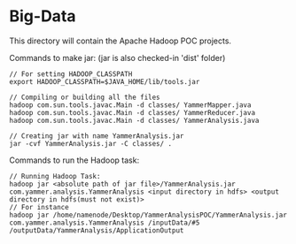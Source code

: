 # Big-Data
This directory will contain the Apache Hadoop POC projects.


Commands to make jar: (jar is also checked-in 'dist' folder)

	// For setting HADOOP_CLASSPATH
	export HADOOP_CLASSPATH=$JAVA_HOME/lib/tools.jar

	// Compiling or building all the files
	hadoop com.sun.tools.javac.Main -d classes/ YammerMapper.java
	hadoop com.sun.tools.javac.Main -d classes/ YammerReducer.java
	hadoop com.sun.tools.javac.Main -d classes/ YammerAnalysis.java

	// Creating jar with name YammerAnalysis.jar
	jar -cvf YammerAnalysis.jar -C classes/ . 
	
	
Commands to run the Hadoop task:

	// Running Hadoop Task:
	hadoop jar <absolute path of jar file>/YammerAnalysis.jar com.yammer.analysis.YammerAnalysis <input directory in hdfs> <output directory in hdfs(must not exist)>
	// For instance
	hadoop jar /home/namenode/Desktop/YammerAnalysisPOC/YammerAnalysis.jar com.yammer.analysis.YammerAnalysis /inputData/#5 /outputData/YammerAnalysis/ApplicationOutput